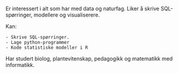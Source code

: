 Er interessert i alt som har med data og naturfag. Liker å skrive SQL-spørringer, modellere og visualiserere.

Kan:
    
    - Skrive SQL-spørringer.
    - Lage python-programmer
    - Kode statistiske modeller i R

Har studert biolog, plantevitenskap, pedagogikk og matematikk med informatikk.

